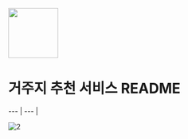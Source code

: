 <img src="https://github.com/user-attachments/assets/f521acdb-4507-4aee-8abd-ac88f80318bb" width="100" height="100"/> <h1>거주지 추천 서비스 README</h1>
--- | --- |

![2](https://github.com/user-attachments/assets/84dc3382-ae6f-4856-a8f0-2a21242319d3)
